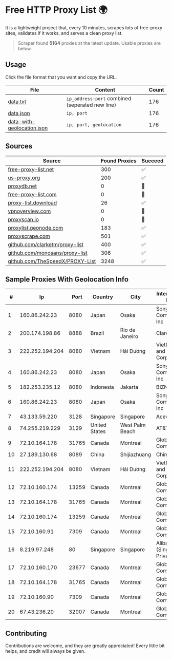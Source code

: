 
# Free HTTP Proxy List 🌍

It is a lightweight project that, every 10 minutes, scrapes lots of free-proxy sites, validates if it works, and serves a clean proxy list.


> Scraper found **5164** proxies at the latest update. Usable proxies are below.

## Usage

Click the file format that you want and copy the URL.


|File|Content|Count|
|----|-------|-----|
|[data.txt](https://raw.githubusercontent.com/themiralay/Proxy-List-World/master/data.txt)|`ip_address:port` combined (seperated new line)|176|
|[data.json](https://raw.githubusercontent.com/themiralay/Proxy-List-World/master/data.json)|`ip, port`|176|
|[data-with-geolocation.json](https://raw.githubusercontent.com/themiralay/Proxy-List-World/master/data-with-geolocation.json)|`ip, port, geolocation`|176|

## Sources

|Source|Found Proxies|Succeed|
|------|-------------|-------|
|[free-proxy-list.net](https://free-proxy-list.net)|300|✅|
|[us-proxy.org](https://www.us-proxy.org)|200|✅|
|[proxydb.net](http://proxydb.net)|0|🚫|
|[free-proxy-list.com](https://free-proxy-list.com/?page=&port=&type%5B%5D=http&type%5B%5D=https&up_time=0&search=Search)|0|🚫|
|[proxy-list.download](https://www.proxy-list.download/HTTP)|26|✅|
|[vpnoverview.com](https://vpnoverview.com/privacy/anonymous-browsing/free-proxy-servers)|0|🚫|
|[proxyscan.io](https://www.proxyscan.io)|0|🚫|
|[proxylist.geonode.com](https://proxylist.geonode.com/api/proxy-list?limit=300&page=1&sort_by=lastChecked&sort_type=desc&protocols=http,https)|183|✅|
|[proxyscrape.com](https://api.proxyscrape.com/v2/?request=displayproxies&protocol=http&timeout=10000&country=all&ssl=all&anonymity=all)|501|✅|
|[github.com/clarketm/proxy-list](https://raw.githubusercontent.com/clarketm/proxy-list/master/proxy-list-raw.txt)|400|✅|
|[github.com/monosans/proxy-list](https://raw.githubusercontent.com/monosans/proxy-list/main/proxies/http.txt)|306|✅|
|[github.com/TheSpeedX/PROXY-List](https://raw.githubusercontent.com/TheSpeedX/PROXY-List/master/http.txt)|3248|✅|


## Sample Proxies With Geolocation Info

|#|Ip|Port|Country|City|Internet Service Provider|
|-|--|----|-------|----|-------------------------|
|1|160.86.242.23|8080|Japan|Osaka|Sony Network Communications Inc|
|2|200.174.198.86|8888|Brazil|Rio de Janeiro|Claro S.A|
|3|222.252.194.204|8080|Vietnam|Hải Dương|VietNam Post and Telecom Corporation|
|4|160.86.242.23|8080|Japan|Osaka|Sony Network Communications Inc|
|5|182.253.235.12|8080|Indonesia|Jakarta|BIZNET|
|6|160.86.242.23|8080|Japan|Osaka|Sony Network Communications Inc|
|7|43.133.59.220|3128|Singapore|Singapore|Aceville Pte.ltd|
|8|74.255.219.229|3129|United States|West Palm Beach|AT&T Corp.|
|9|72.10.164.178|31765|Canada|Montreal|GloboTech Communications|
|10|27.189.130.68|8089|China|Shijiazhuang|Chinanet|
|11|222.252.194.204|8080|Vietnam|Hải Dương|VietNam Post and Telecom Corporation|
|12|72.10.160.174|13259|Canada|Montreal|GloboTech Communications|
|13|72.10.164.178|31765|Canada|Montreal|GloboTech Communications|
|14|72.10.160.174|13259|Canada|Montreal|GloboTech Communications|
|15|72.10.160.91|7309|Canada|Montreal|GloboTech Communications|
|16|8.219.97.248|80|Singapore|Singapore|Alibaba Cloud (Singapore) Private Limited|
|17|72.10.160.170|23677|Canada|Montreal|GloboTech Communications|
|18|72.10.164.178|31765|Canada|Montreal|GloboTech Communications|
|19|72.10.160.90|7309|Canada|Montreal|GloboTech Communications|
|20|67.43.236.20|32007|Canada|Montreal|GloboTech Communications|



## Contributing

Contributions are welcome, and they are greatly appreciated! Every
little bit helps, and credit will always be given.

